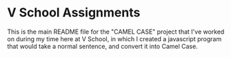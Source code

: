 V School Assignments  
====================

This is the main README file for the "CAMEL CASE" project that I've worked on during my time here at V School, in which I created a javascript program that would take a normal sentence, and convert it into Camel Case. 
